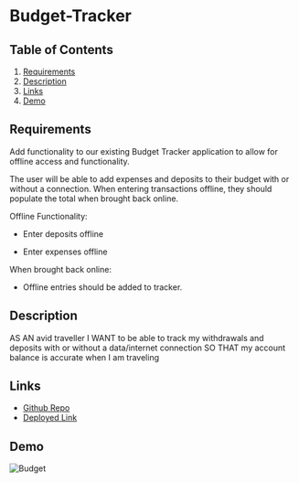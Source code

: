 # Budget-Tracker

## Table of Contents
1. [Requirements](##Requirements)
2. [Description](##Description)
3. [Links](##Links)
4. [Demo](##Demo)

## Requirements
Add functionality to our existing Budget Tracker application to allow for offline access and functionality.

The user will be able to add expenses and deposits to their budget with or without a connection. When entering transactions offline, they should populate the total when brought back online.

Offline Functionality:

  * Enter deposits offline

  * Enter expenses offline

When brought back online:

  * Offline entries should be added to tracker.

## Description
AS AN avid traveller
I WANT to be able to track my withdrawals and deposits with or without a data/internet connection
SO THAT my account balance is accurate when I am traveling

## Links
+ [Github Repo](https://github.com/Hbrown16/Budget-Tracker)
+ [Deployed Link](https://sheltered-beach-96554.herokuapp.com/)

## Demo
![Budget](./assets/budge.gif)
